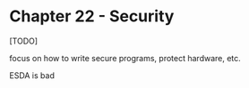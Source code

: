 

# Chapter 22 - Security

[TODO]

focus on how to write secure programs, protect hardware, etc.

ESDA is bad